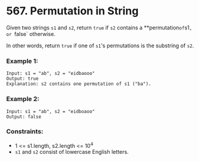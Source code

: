 # 567. Permutation in String

Given two strings `s1` and `s2`, return `true` if `s2` contains a **permutation` of `s1`, or `false` otherwise.

In other words, return `true` if one of `s1`'s permutations is the substring of `s2`.

### Example 1:

```text
Input: s1 = "ab", s2 = "eidbaooo"
Output: true
Explanation: s2 contains one permutation of s1 ("ba").
```

### Example 2:

```text
Input: s1 = "ab", s2 = "eidboaoo"
Output: false
```

### Constraints:

- 1 <= s1.length, s2.length <= 10<sup>4</sup>
- `s1` and `s2` consist of lowercase English letters.
